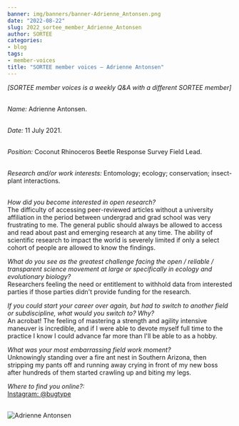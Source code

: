 ```yaml
---
banner: img/banners/banner-Adrienne_Antonsen.png
date: "2022-08-22"
slug: 2022_sortee_member_Adrienne_Antonsen
author: SORTEE
categories:
- blog
tags:
- member-voices
title: "SORTEE member voices – Adrienne Antonsen" 
---
```



*[SORTEE member voices is a weekly Q&A with a different SORTEE member]*   
&nbsp;
&nbsp;

   _Name:_ Adrienne Antonsen.   
&nbsp;

   _Date:_ 11 July 2021.   
&nbsp;

   _Position:_ Coconut Rhinoceros Beetle Response Survey Field Lead.   
&nbsp;

   _Research and/or work interests:_ Entomology; ecology; conservation; insect-plant interactions.   
&nbsp;
&nbsp;

_How did you become interested in open research?_   
The difficulty of accessing peer-reviewed articles without a university affiliation in the period between undergrad and grad school was very frustrating to me. The general public should always be allowed to access and read about past and emerging research at any time. The ability of scientific research to impact the world is severely limited if only a select cohort of people are allowed to know the findings.
&nbsp;
&nbsp;

_What do you see as the greatest challenge facing the open / reliable / transparent science movement at large or specifically in ecology and evolutionary biology?_   
Researchers feeling the need or entitlement to withhold data from interested parties if those parties didn't provide funding for the research.
&nbsp;
&nbsp;

_If you could start your career over again, but had to switch to another field or subdiscipline, what would you switch to? Why?_   
An acrobat! The feeling of mastering a strength and agility intensive maneuver is incredible, and if I were able to devote myself full time to the practice I know I could advance far more than I'll be able to as a hobby.
&nbsp;
&nbsp;

_What was your most embarrassing field work moment?_   
Unknowingly standing over a fire ant nest in Southern Arizona, then stripping my pants off and running away crying in front of my new boss after hundreds of them started crawling up and biting my legs.
&nbsp;
&nbsp;

_Where to find you online?:_   
[Instagram: @bugtype](https://www.instagram.com/bugtype/?hl=en)   
&nbsp;
&nbsp;


![Adrienne Antonsen](/img/Adrienne_Antonsen.png)    
&nbsp;